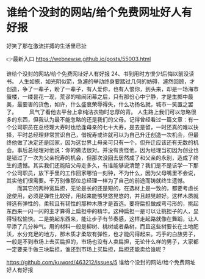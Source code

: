 # 谁给个没封的网站/给个免费网址好人有好报
好笑了那在激流拼搏的生活里已扯

👉最新入口 https://webnewse.github.io/posts/55003.html

谁给个没封的网站/给个免费网址好人有好报	24、书到用时方恨少!后悔以前没读书。
人生如旅，如光阴似箭，急遽的举动终身要踏过几何的妨碍，遽然回顾，才创造，争了一辈子，盼了一辈子，有人爱你，也有人恨你，到头来，却是一场海市蜃楼，一缕昙花一现，荒谬的喧闹闭幕之后，只有那份心中宁静，才是生掷中最美，最要害的货色，如许，什么盛衰荣辱得失，什么功扬名就，城市一笑置之罢了。
　　风气了看他去平台上拿纯洁衣物时忠厚的背。
人生路上我们可以忽略很多的东西，但我认为最不能忽略的还是我们的父母。记得曾经看过一篇文章：有一个公司职员在总经理大寿时也恰逢母亲的七十大寿，是去是留，一时还真的难以抉择，平时总经理非常赏识自己，借祝寿或许就可以为自己升迁创造一次机会，但最终他做了决定还是回家，因为这世界上母亲可只有一个，但升迁应该还有无数的机会。事后总经理对他说：你的做法很对。并没有责怪他，因为经理当初因为创业也是错过了一次为父亲祝寿的机会，但那次没回去居然成了和父亲的永别，造成了终生的遗憾。其实我们还能陪父母走多久，有谁能够说清楚？我们是不是该学一下那个公司职员，放下手里的工作回家哪怕一刻钟，不为什么，因为父母嘴里不会说，其实他们很需要。千万别像那位总经理一样为了自己的前途而铸就终生遗憾。
　　而其它的两种宽扁担，无论是长的还是短的，在选材上是一致的，都要考虑长途使用，必须是弹性比较好，用起来能够晃悠晃悠的，并且越晃越好。这样木质就得选有弹性的，柔软且有韧性的那种木质才是首选。要将扁担做成弯弓形的，挑起东西来一闪一闪的主才算得上扁担中的精华。这种扁担一是可以让挑担子的人，显得轻松愉快。二是挑起东西来，能让步子有节奏感，这样走起路就像在舞蹈，让人平添了几分神气。用的材料一般是柳树、桃树或者桑树，而且这些树要长在土地肥沃，水分充足的地方，那木质才柔软有弹性，也才能闪得起来。巧手的白族男子，一般是不到市场上去买扁担的，市场也没有人卖扁担，无论什么样的男子，大家都一定要亲手做三块扁担，谁还到市场上买扁担，扁担还能卖给谁呢？

https://github.com/kuword/463212/issues/5
谁给个没封的网站/给个免费网址好人有好报
